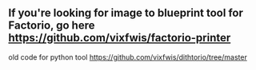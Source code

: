 ## If you're looking for image to blueprint tool for Factorio, go here https://github.com/vixfwis/factorio-printer

old code for python tool https://github.com/vixfwis/dithtorio/tree/master
